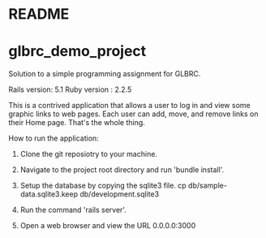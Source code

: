 # README
# glbrc_demo_project

Solution to a simple programming assignment for GLBRC.

Rails version: 5.1
Ruby version : 2.2.5

This is a contrived application that allows a user to log in and view some graphic links to web pages.
Each user can add, move, and remove links on their Home page. That's the whole thing.

How to run the application:
 
   1. Clone the git reposiotry to your machine.

   2. Navigate to the project root directory and run 'bundle install'.

   3. Setup the database by copying the sqlite3 file.
      cp db/sample-data.sqlite3.keep db/development.sqlite3
         
   4. Run the command 'rails server'.

   5. Open a web browser and view the URL 0.0.0.0:3000
